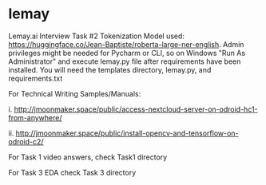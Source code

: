 # lemay
Lemay.ai Interview Task #2
Tokenization Model used: https://huggingface.co/Jean-Baptiste/roberta-large-ner-english.
Admin privileges might be needed for Pycharm or CLI, so on Windows "Run As Administrator" and execute lemay.py file after requirements have been installed.
You will need the templates directory,  lemay.py, and requirements.txt 

For  Technical Writing Samples/Manuals:

i. http://jmoonmaker.space/public/access-nextcloud-server-on-odroid-hc1-from-anywhere/

ii. http://jmoonmaker.space/public/install-opencv-and-tensorflow-on-odroid-c2/

For Task 1 video answers, check Task1 directory

For Task 3 EDA check Task 3 directory
